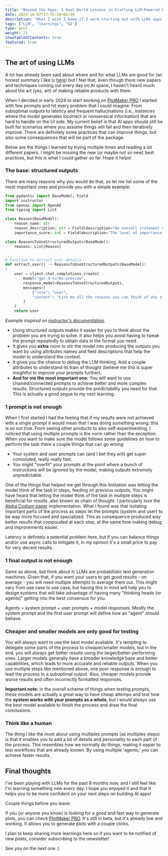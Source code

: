 ```yaml
---
title: "Beyond the Hype: 5 Real-World Lessons in Crafting LLM-Powered Products"
date: 2024-10-07T17:55:28+08:00
description: "What I wish I knew if I were starting out with LLMs apps today."
tags: ["LLM", "learnings", "AI"]
type: post
weight: 25
showTableOfContents: true
featured: true
---
```


## The art of using LLMs

A lot has already been said about where and for what LLMs are good for (an honest summary I like is [here](https://x.com/atroyn/status/1819395539156557892)) but I feel that, even though there new papers and techniques coming out every day on AI space, I haven't heard much about the art (yes, art) of making reliable products with them.

When I decided in early 2024 to start working on [PlotMaker PRO](https://plotmakerpro.com/) I started with few prompts and hit every problem that I could imagine. From suboptimal outputs to latency and frequent hallucinations (i.e., instances where the model generates incorrect or nonsensical information) that are hard to handle on the UI side. My current belief is that AI apps should still be built for scenarios where you assume things will fail and then iteratively improve. There are definitely some practices that can improve things, but also some consequences that will be part of the package.

Below are the things I learned by trying multiple times and reading a lot different papers. I might be missing the new (or maybe not so new) best practices, but this is what I could gather so far. Hope it helps!

### The base: structured outputs

There are many reasons why you would do that, so let me list some of the most important ones and provide you with a simple example:

```python
from pydantic import BaseModel, Field
import instructor
from openai import OpenAI
from typing import List

class Reason(BaseModel):
    reason_name: str
    reason_description: str = Field(description="An overall statement of why this reason is important")
    importance_score: int = Field(description="The level of importance of the reason for using structured outputs")

class ReasonsToUseStructuredOutputs(BaseModel):
    reasons: List[Reason]


# Function to extract user details
def extract_user() -> ReasonsToUseStructuredOutputs(BaseModel):
:
    user = client.chat.completions.create(
        model="gpt-4-turbo-preview",
        response_model=ReasonsToUseStructuredOutputs,
        messages=[
            {"role": "user",
            "content": "List me all the reasons you can think of why structured outputs are important."},
        ]
    )
    return user
```

_Example inspired on [instructor's documentation](https://python.useinstructor.com/why/#pydantic-over-raw-schema)._

- Using structured outputs makes it easier for you to think about the problem you are trying to solve. It also helps you avoid having to tweak the prompt repeatedly to obtain data in the format you need.
- It gives you **extra** room to stir the model into producing the outputs you want by using attributes names and field descriptions that help the model to understand the context.
- It gives you the chance to debug the LLM thinking. Add a couple attributes to understand its train of thought (believe me this is super insightful to improve your prompts further).
- **And for me the most important one:** You will want to use chained/connected prompts to achieve better and more complex results. Structured outputs provide the predictability you need for that. This is actually a good segue to my next learning.

### 1 prompt is not enough

When I first started I had the feeling that if my results were not achieved with a single prompt it would mean that I was doing something wrong: this is so not true. From seeing other products to also self-experimenting, I noticed that using multiple prompts is the norm rather than the exception. When you want to make sure the model follows some guidelines on how to perform the task there a couple things that can go wrong:

- Your system and user prompts can (and I bet they will) get super convoluted, really really fast.
- You might "overfit" your prompts at the point where a bunch of instructions will be ignored by the model, making outputs extremely unpredictable.

One of the things that helped me get through this limitation was letting the model think of the task in steps, feeding on previous outputs. You might have heard that letting the model think of the task in multiple steps is beneficial for results ,also known as chain of thought. I particularly love the [Alpha Codium paper](https://arxiv.org/pdf/2401.08500) implementation. What I found was that isolating important parts of the process as steps let the prompts (system and user) to be way more focused and specialized. This as consequence produced way better results that compouded at each step, at the same time making debug and improvements easier.

Latency is defintely a potential problem here, but if you can balance things and/or use async calls to mitigate it, in my opinion it's a small price to pay for very decent results.

### 1 final output is not enough

Same as above, but think about it: LLMs are probabilistic text generation machines. Given that, if you want your users to get good results - on average - you will need multiple attempts to average them out. This might vary from use case to use case, but having this in mind will help you to design systems that will take advantage of having many "thinking heads (or agents)" getting into the best consensus for you.

Agents = system prompt + user prompts + model responses. Mostly the system prompt and the first user prompt will define how an "agent" should behave.

### Cheaper and smaller models are only good for testing

You will always want to use the best model available. It's tempting to delegate some parts of the process to cheaper/smaller models, but in the end, you will always get better results using the larger/better-performing ones. Larger models generally have a broader knowledge base and better capabilities, which leads to more accurate and reliable outputs. When you use multiple steps like mentioned above, one poor response is enough to lead the process to a suboptimal output. Also, cheaper models provide worse results and often incorrectly formatted responses.

**Important note:** in the overall scheme of things when testing prompts, these models are actually a great way to have cheap attemps and test how the **system works with your prompts as a whole**, but I would always use the best model available to finish the process and draw the final conclusions.

### Think like a human

The thing I like the most about using multiples prompts (as multiples steps) is that it enables you to add a lot of details and personality to each part of the process. This resembles how we normally do things, making it easier to test workflows that are already known. By using multiple 'agents,' you can achieve faster results.

## Final thoughts

I've been playing with LLMs for the past 8 months now, and I still feel like I'm learning something new every day. I hope you enjoyed it and that it helps you to be more confident on your next steps on building AI apps!

Couple things before you leave:

If you (or anyone you know) is looking for a good and fast way to generate plots, you can check [PlotMaker PRO](https://plotmakerpro.com/). It's still in beta, but it's already live and working. It allows you to generate plots with a couple clicks.

I plan to keep sharing more learnings here so if you want to be notified of new posts, consider subscribing to the newsletter!

See you on the next one :)
